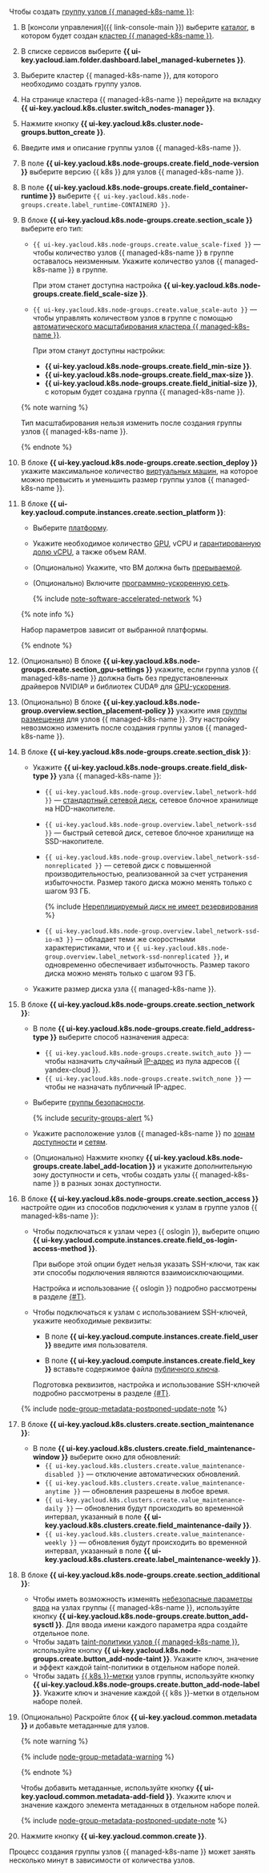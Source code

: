 Чтобы создать [группу узлов {{ managed-k8s-name }}](../../managed-kubernetes/concepts/index.md#node-group):
1. В [консоли управления]({{ link-console-main }}) выберите [каталог](../../resource-manager/concepts/resources-hierarchy.md#folder), в котором будет создан [кластер {{ managed-k8s-name }}](../../managed-kubernetes/concepts/index.md#kubernetes-cluster).
1. В списке сервисов выберите **{{ ui-key.yacloud.iam.folder.dashboard.label_managed-kubernetes }}**.
1. Выберите кластер {{ managed-k8s-name }}, для которого необходимо создать группу узлов.
1. На странице кластера {{ managed-k8s-name }} перейдите на вкладку **{{ ui-key.yacloud.k8s.cluster.switch_nodes-manager }}**.
1. Нажмите кнопку **{{ ui-key.yacloud.k8s.cluster.node-groups.button_create }}**.
1. Введите имя и описание группы узлов {{ managed-k8s-name }}.
1. В поле **{{ ui-key.yacloud.k8s.node-groups.create.field_node-version }}** выберите версию {{ k8s }} для узлов {{ managed-k8s-name }}.
1. В поле **{{ ui-key.yacloud.k8s.node-groups.create.field_container-runtime }}** выберите `{{ ui-key.yacloud.k8s.node-groups.create.label_runtime-CONTAINERD }}`.
1. В блоке **{{ ui-key.yacloud.k8s.node-groups.create.section_scale }}** выберите его тип:
   * `{{ ui-key.yacloud.k8s.node-groups.create.value_scale-fixed }}` — чтобы количество узлов {{ managed-k8s-name }} в группе оставалось неизменным. Укажите количество узлов {{ managed-k8s-name }} в группе.

     При этом станет доступна настройка **{{ ui-key.yacloud.k8s.node-groups.create.field_scale-size }}**.
   * `{{ ui-key.yacloud.k8s.node-groups.create.value_scale-auto }}` — чтобы управлять количеством узлов в группе с помощью [автоматического масштабирования кластера {{ managed-k8s-name }}](../../managed-kubernetes/concepts/autoscale.md#ca).

     При этом станут доступны настройки:
     * **{{ ui-key.yacloud.k8s.node-groups.create.field_min-size }}**.
     * **{{ ui-key.yacloud.k8s.node-groups.create.field_max-size }}**.
     * **{{ ui-key.yacloud.k8s.node-groups.create.field_initial-size }}**, с которым будет создана группа {{ managed-k8s-name }}.

   {% note warning %}

   Тип масштабирования нельзя изменить после создания группы узлов {{ managed-k8s-name }}.

   {% endnote %}

1. В блоке **{{ ui-key.yacloud.k8s.node-groups.create.section_deploy }}** укажите максимальное количество [виртуальных машин](../../compute/concepts/vm.md), на которое можно превысить и уменьшить размер группы узлов {{ managed-k8s-name }}.
1. В блоке **{{ ui-key.yacloud.compute.instances.create.section_platform }}**:
   * Выберите [платформу](../../compute/concepts/vm-platforms.md).
   * Укажите необходимое количество [GPU](../../compute/concepts/gpus.md), vCPU и [гарантированную долю vCPU](../../compute/concepts/performance-levels.md), а также объем RAM.
   * (Опционально) Укажите, что ВМ должна быть [прерываемой](../../compute/concepts/preemptible-vm.md).
   * (Опционально) Включите [программно-ускоренную сеть](../../compute/concepts/software-accelerated-network.md).

     {% include [note-software-accelerated-network](note-software-accelerated-network.md) %}

   {% note info %}

   Набор параметров зависит от выбранной платформы.

   {% endnote %}

1. (Опционально) В блоке **{{ ui-key.yacloud.k8s.node-groups.create.section_gpu-settings }}** укажите, если группа узлов {{ managed-k8s-name }} должна быть без предустановленных драйверов NVIDIA® и библиотек CUDA® для [GPU-ускорения](../../compute/concepts/gpus.md).
1. (Опционально) В блоке **{{ ui-key.yacloud.k8s.node-group.overview.section_placement-policy }}** укажите имя [группы размещения](../../compute/concepts/placement-groups.md) для узлов {{ managed-k8s-name }}. Эту настройку невозможно изменить после создания группы узлов {{ managed-k8s-name }}.
1. В блоке **{{ ui-key.yacloud.k8s.node-groups.create.section_disk }}**:
   * Укажите **{{ ui-key.yacloud.k8s.node-groups.create.field_disk-type }}** узла {{ managed-k8s-name }}:
     * `{{ ui-key.yacloud.k8s.node-group.overview.label_network-hdd }}` — [стандартный сетевой диск](../../compute/concepts/disk.md#disks-types), сетевое блочное хранилище на HDD-накопителе.
     * `{{ ui-key.yacloud.k8s.node-group.overview.label_network-ssd }}` — быстрый сетевой диск, сетевое блочное хранилище на SSD-накопителе.
     * `{{ ui-key.yacloud.k8s.node-group.overview.label_network-ssd-nonreplicated }}` — сетевой диск с повышенной производительностью, реализованной за счет устранения избыточности. Размер такого диска можно менять только с шагом 93 ГБ.

       {% include [Нереплицируемый диск не имеет резервирования](nrd-no-backup-note.md) %}

     * `{{ ui-key.yacloud.k8s.node-group.overview.label_network-ssd-io-m3 }}` — обладает теми же скоростными характеристиками, что и `{{ ui-key.yacloud.k8s.node-group.overview.label_network-ssd-nonreplicated }}`, и одновременно обеспечивает избыточность. Размер такого диска можно менять только с шагом 93 ГБ.

   * Укажите размер диска узла {{ managed-k8s-name }}.
1. В блоке **{{ ui-key.yacloud.k8s.node-groups.create.section_network }}**:
   * В поле **{{ ui-key.yacloud.k8s.node-groups.create.field_address-type }}** выберите способ назначения адреса:
     * `{{ ui-key.yacloud.k8s.node-groups.create.switch_auto }}` — чтобы назначить случайный [IP-адрес](../../vpc/concepts/address.md) из пула адресов {{ yandex-cloud }}.
     * `{{ ui-key.yacloud.k8s.node-groups.create.switch_none }}` — чтобы не назначать публичный IP-адрес.
   * Выберите [группы безопасности](../../vpc/concepts/security-groups.md).

     {% include [security-groups-alert](security-groups-alert.md) %}

   
   * Укажите расположение узлов {{ managed-k8s-name }} по [зонам доступности](../../overview/concepts/geo-scope.md) и [сетям](../../vpc/concepts/network.md#network).
   * (Опционально) Нажмите кнопку **{{ ui-key.yacloud.k8s.node-groups.create.label_add-location }}** и укажите дополнительную зону доступности и сеть, чтобы создать узлы {{ managed-k8s-name }} в разных зонах доступности.


1. В блоке **{{ ui-key.yacloud.k8s.node-groups.create.section_access }}** настройте один из способов подключения к узлам в группе узлов {{ managed-k8s-name }}:

    * Чтобы подключаться к узлам через {{ oslogin }}, выберите опцию **{{ ui-key.yacloud.compute.instances.create.field_os-login-access-method }}**.

        При выборе этой опции будет нельзя указать SSH-ключи, так как эти способы подключения являются взаимоисключающими.

        Настройка и использование {{ oslogin }} подробно рассмотрены в разделе [{#T}](../../managed-kubernetes/operations/node-connect-oslogin.md).

    * Чтобы подключаться к узлам с использованием SSH-ключей, укажите необходимые реквизиты:

        * В поле **{{ ui-key.yacloud.compute.instances.create.field_user }}** введите имя пользователя.

        * В поле **{{ ui-key.yacloud.compute.instances.create.field_key }}** вставьте содержимое файла [публичного ключа](../../managed-kubernetes/operations/node-connect-ssh.md#creating-ssh-keys).

        Подготовка реквизитов, настройка и использование SSH-ключей подробно рассмотрены в разделе [{#T}](../../managed-kubernetes/operations/node-connect-ssh.md).

    {% include [node-group-metadata-postponed-update-note](./node-group-metadata-postponed-update-note.md) %}

1. В блоке **{{ ui-key.yacloud.k8s.clusters.create.section_maintenance }}**:
   * В поле **{{ ui-key.yacloud.k8s.clusters.create.field_maintenance-window }}** выберите окно для обновлений:
     * `{{ ui-key.yacloud.k8s.clusters.create.value_maintenance-disabled }}` — отключение автоматических обновлений.
     * `{{ ui-key.yacloud.k8s.clusters.create.value_maintenance-anytime }}` — обновления разрешены в любое время.
     * `{{ ui-key.yacloud.k8s.clusters.create.value_maintenance-daily }}` — обновления будут происходить во временной интервал, указанный в поле **{{ ui-key.yacloud.k8s.clusters.create.field_maintenance-daily }}**.
     * `{{ ui-key.yacloud.k8s.clusters.create.value_maintenance-weekly }}` — обновления будут происходить во временной интервал, указанный в поле **{{ ui-key.yacloud.k8s.clusters.create.label_maintenance-weekly }}**.
1. В блоке **{{ ui-key.yacloud.k8s.node-groups.create.section_additional }}**:
   * Чтобы иметь возможность изменять [небезопасные параметры ядра](../../managed-kubernetes/concepts/index.md#node-group) на узлах группы {{ managed-k8s-name }}, используйте кнопку **{{ ui-key.yacloud.k8s.node-groups.create.button_add-sysctl }}**. Для ввода имени каждого параметра ядра создайте отдельное поле.
   * Чтобы задать [taint-политики узлов {{ managed-k8s-name }}](../../managed-kubernetes/concepts/index.md#taints-tolerations), используйте кнопку **{{ ui-key.yacloud.k8s.node-groups.create.button_add-node-taint }}**. Укажите ключ, значение и эффект каждой taint-политики в отдельном наборе полей.
   * Чтобы задать [{{ k8s }}-метки](../../managed-kubernetes/concepts/index.md#node-labels) узлов группы, используйте кнопку **{{ ui-key.yacloud.k8s.node-groups.create.button_add-node-label }}**. Укажите ключ и значение каждой {{ k8s }}-метки в отдельном наборе полей.

1. (Опционально) Раскройте блок **{{ ui-key.yacloud.common.metadata }}** и добавьте метаданные для узлов.

    {% note warning %}

    {% include [node-group-metadata-warning](./node-group-metadata-warning.md) %}

    {% endnote %}

    Чтобы добавить метаданные, используйте кнопку **{{ ui-key.yacloud.common.metadata-add-field }}**. Укажите ключ и значение каждого элемента метаданных в отдельном наборе полей.

    {% include [node-group-metadata-postponed-update-note](./node-group-metadata-postponed-update-note.md) %}

1. Нажмите кнопку **{{ ui-key.yacloud.common.create }}**.

Процесс создания группы узлов {{ managed-k8s-name }} может занять несколько минут в зависимости от количества узлов.
